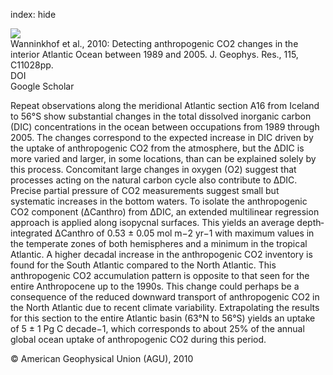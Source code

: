 index: hide

<div class="Citation">
    <div class="Citation-thumb CitationThumb-linked"  data-href="https://doi.org/10.1029/2010jc006251">
      <img src="https://static.claimspace.cloud/climate-study-static/refs/thumbs/3/Wanninkhof_et_al_2010-thumb.png" />
    </div>

  <div class="Citation-body">
    <div class="Citation-text">Wanninkhof et al., 2010: Detecting anthropogenic CO2 changes in the interior Atlantic Ocean between 1989 and 2005. <span class="Article-journal">J. Geophys. Res., </span><span class="Article-volume">115, </span>C11028pp.</div>
    <div class="Citation-links">
      <div class="CitationLink" data-href="https://doi.org/10.1029/2010jc006251">
        <div class="CitationLink-icon CitationLink-Doi"></div>
        <div class="CitationLink-text">DOI</div>
      </div>
      <div class="CitationLink" data-href="https://scholar.google.com/scholar?q=10.1029/2010jc006251">
        <div class="CitationLink-icon CitationLink-Scholar"></div>
        <div class="CitationLink-text">Google Scholar</div>
      </div>
    </div>
  </div>
</div>

Repeat observations along the meridional Atlantic section A16 from Iceland to 56°S show substantial changes in the total dissolved inorganic carbon (DIC) concentrations in the ocean between occupations from 1989 through 2005. The changes correspond to the expected increase in DIC driven by the uptake of anthropogenic CO2 from the atmosphere, but the ΔDIC is more varied and larger, in some locations, than can be explained solely by this process. Concomitant large changes in oxygen (O2) suggest that processes acting on the natural carbon cycle also contribute to ΔDIC. Precise partial pressure of CO2 measurements suggest small but systematic increases in the bottom waters. To isolate the anthropogenic CO2 component (ΔCanthro) from ΔDIC, an extended multilinear regression approach is applied along isopycnal surfaces. This yields an average depth‐integrated ΔCanthro of 0.53 ± 0.05 mol m−2 yr−1 with maximum values in the temperate zones of both hemispheres and a minimum in the tropical Atlantic. A higher decadal increase in the anthropogenic CO2 inventory is found for the South Atlantic compared to the North Atlantic. This anthropogenic CO2 accumulation pattern is opposite to that seen for the entire Anthropocene up to the 1990s. This change could perhaps be a consequence of the reduced downward transport of anthropogenic CO2 in the North Atlantic due to recent climate variability. Extrapolating the results for this section to the entire Atlantic basin (63°N to 56°S) yields an uptake of 5 ± 1 Pg C decade−1, which corresponds to about 25% of the annual global ocean uptake of anthropogenic CO2 during this period.

<div class="Citation-copy">
&copy; American Geophysical Union (AGU), 2010
</div>